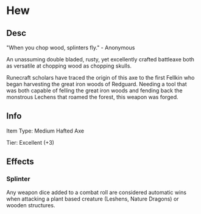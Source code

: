 # Hew

## Desc

"When you chop wood, splinters fly."  - Anonymous

An unassuming double bladed, rusty, yet excellently crafted battleaxe both as versatile at chopping wood as chopping skulls.

Runecraft scholars have traced the origin of this axe to the first Fellkin who began harvesting the great iron woods of Redguard. Needing a tool that was both capable of felling the great iron woods and fending back the monstrous Lechens that roamed the forest, this weapon was forged.

## Info

Item Type: Medium Hafted Axe

Tier: Excellent (+3)

## Effects

### Splinter

Any weapon dice added to a combat roll are considered automatic wins when attacking a plant based creature (Leshens, Nature Dragons) or wooden structures.
